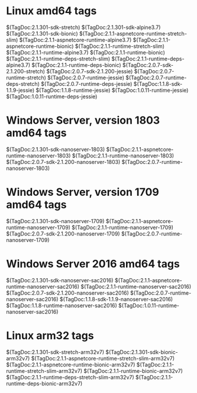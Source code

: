 # Linux amd64 tags

$(TagDoc:2.1.301-sdk-stretch)
$(TagDoc:2.1.301-sdk-alpine3.7)
$(TagDoc:2.1.301-sdk-bionic)
$(TagDoc:2.1.1-aspnetcore-runtime-stretch-slim)
$(TagDoc:2.1.1-aspnetcore-runtime-alpine3.7)
$(TagDoc:2.1.1-aspnetcore-runtime-bionic)
$(TagDoc:2.1.1-runtime-stretch-slim)
$(TagDoc:2.1.1-runtime-alpine3.7)
$(TagDoc:2.1.1-runtime-bionic)
$(TagDoc:2.1.1-runtime-deps-stretch-slim)
$(TagDoc:2.1.1-runtime-deps-alpine3.7)
$(TagDoc:2.1.1-runtime-deps-bionic)
$(TagDoc:2.0.7-sdk-2.1.200-stretch)
$(TagDoc:2.0.7-sdk-2.1.200-jessie)
$(TagDoc:2.0.7-runtime-stretch)
$(TagDoc:2.0.7-runtime-jessie)
$(TagDoc:2.0.7-runtime-deps-stretch)
$(TagDoc:2.0.7-runtime-deps-jessie)
$(TagDoc:1.1.8-sdk-1.1.9-jessie)
$(TagDoc:1.1.8-runtime-jessie)
$(TagDoc:1.0.11-runtime-jessie)
$(TagDoc:1.0.11-runtime-deps-jessie)

# Windows Server, version 1803 amd64 tags

$(TagDoc:2.1.301-sdk-nanoserver-1803)
$(TagDoc:2.1.1-aspnetcore-runtime-nanoserver-1803)
$(TagDoc:2.1.1-runtime-nanoserver-1803)
$(TagDoc:2.0.7-sdk-2.1.200-nanoserver-1803)
$(TagDoc:2.0.7-runtime-nanoserver-1803)

# Windows Server, version 1709 amd64 tags

$(TagDoc:2.1.301-sdk-nanoserver-1709)
$(TagDoc:2.1.1-aspnetcore-runtime-nanoserver-1709)
$(TagDoc:2.1.1-runtime-nanoserver-1709)
$(TagDoc:2.0.7-sdk-2.1.200-nanoserver-1709)
$(TagDoc:2.0.7-runtime-nanoserver-1709)

# Windows Server 2016 amd64 tags

$(TagDoc:2.1.301-sdk-nanoserver-sac2016)
$(TagDoc:2.1.1-aspnetcore-runtime-nanoserver-sac2016)
$(TagDoc:2.1.1-runtime-nanoserver-sac2016)
$(TagDoc:2.0.7-sdk-2.1.200-nanoserver-sac2016)
$(TagDoc:2.0.7-runtime-nanoserver-sac2016)
$(TagDoc:1.1.8-sdk-1.1.9-nanoserver-sac2016)
$(TagDoc:1.1.8-runtime-nanoserver-sac2016)
$(TagDoc:1.0.11-runtime-nanoserver-sac2016)

# Linux arm32 tags

$(TagDoc:2.1.301-sdk-stretch-arm32v7)
$(TagDoc:2.1.301-sdk-bionic-arm32v7)
$(TagDoc:2.1.1-aspnetcore-runtime-stretch-slim-arm32v7)
$(TagDoc:2.1.1-aspnetcore-runtime-bionic-arm32v7)
$(TagDoc:2.1.1-runtime-stretch-slim-arm32v7)
$(TagDoc:2.1.1-runtime-bionic-arm32v7)
$(TagDoc:2.1.1-runtime-deps-stretch-slim-arm32v7)
$(TagDoc:2.1.1-runtime-deps-bionic-arm32v7)

